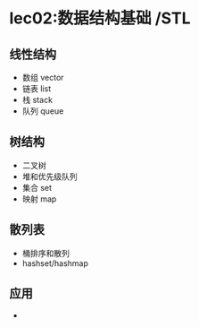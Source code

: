 # lec02:数据结构基础 /STL 

## 线性结构
- 数组 vector
- 链表 list
- 栈 stack
- 队列 queue

## 树结构
- 二叉树
- 堆和优先级队列
- 集合 set
- 映射 map

## 散列表
- 桶排序和散列
- hashset/hashmap

## 应用
- 